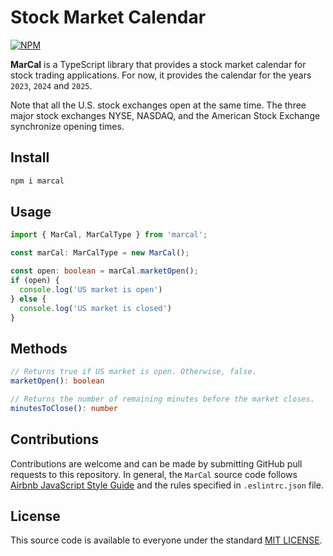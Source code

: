 # Stock Market Calendar

[![NPM](https://nodei.co/npm/marcal.png?mini=true)](https://www.npmjs.com/package/marcal)

**MarCal** is a TypeScript library that provides a stock market calendar for stock trading applications.
For now, it provides the calendar for the years `2023`, `2024` and `2025`.

Note that all the U.S. stock exchanges open at the same time. The three major stock exchanges NYSE, NASDAQ,
and the American Stock Exchange synchronize opening times.


## Install
```bash
npm i marcal
```

## Usage
```typescript
import { MarCal, MarCalType } from 'marcal';

const marCal: MarCalType = new MarCal();

const open: boolean = marCal.marketOpen();
if (open) {
  console.log('US market is open')
} else {
  console.log('US market is closed')
}
```

## Methods
```typescript
// Returns true if US market is open. Otherwise, false.
marketOpen(): boolean

// Returns the number of remaining minutes before the market closes.
minutesToClose(): number
```

## Contributions
Contributions are welcome and can be made by submitting GitHub pull requests
to this repository. In general, the `MarCal` source code follows
[Airbnb JavaScript Style Guide](https://github.com/airbnb/javascript) and the
rules specified in `.eslintrc.json` file.


## License
This source code is available to everyone under the standard
[MIT LICENSE](https://github.com/baloian/marcal/blob/master/LICENSE).
